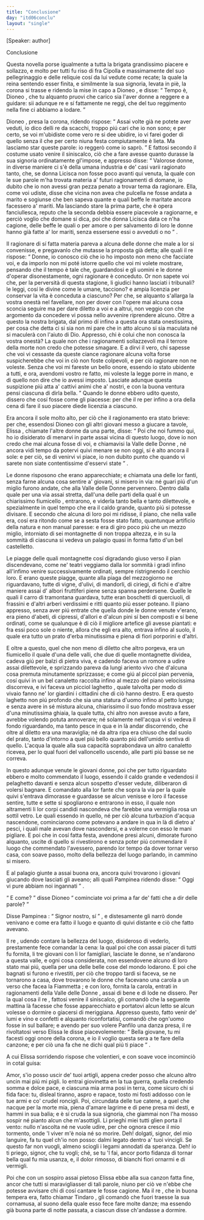 ```yaml
---
title: "Conclusione"
day: "itd06conclu"
layout: "single"
---
```

<html>
 <head>
 </head>
 <body>
  <div id="d06conclu" type="conclusion" who="author">
   <p>
    [Speaker: author]
   </p>
   <head>
    Conclusione
   </head>
   <p>
    <milestone id="p06970001"/>
    Questa novella porse igualmente a tutta la brigata grandissimo piacere e sollazzo, e molto per tutti fu riso di
    <name persref="fratecipolla" type="person">
     fra Cipolla
    </name>
    e massimamente del suo pellegrinaggio e delle reliquie cos&iacute; da lui vedute come recate; la quale la
    <name persref="elissa" type="person">
     reina
    </name>
    sentendo esser finita, e similmente la sua signoria, levata in pi&egrave;, la corona si trasse e ridendo la mise in capo a
    <name persref="dioneo" type="person">
     Dioneo
    </name>
    , e disse:
    <milestone id="p06970002"/>
    <q direct="unspecified" who="elissa">
     Tempo &egrave;,
     <name persref="dioneo" type="person">
      Dioneo
     </name>
     , che tu alquanto pruovi che carico sia l'aver donne a reggere e a guidare: sii adunque re e s&iacute; fattamente ne reggi, che del tuo reggimento nella fine ci abbiamo a lodare.
    </q>
   </p>
   <p>
    <milestone id="p06970003"/>
    <name persref="dioneo" type="person">
     Dioneo
    </name>
    , presa la corona, ridendo rispose:
    <q direct="unspecified" who="dioneo">
     Assai volte gi&agrave; ne potete aver veduti, io dico delli re da scacchi, troppo pi&uacute; cari che io non sono; e per certo, se voi m'ubidiste come vero re si dee ubidire, io vi farei goder di quello senza il che per certo niuna festa compiutamente &egrave; lieta. Ma lasciamo star queste parole: io regger&ograve; come io sapr&ograve;.
    </q>
    <milestone id="p06970004"/>
    E fattosi secondo il costume usato venire il siniscalco, ci&ograve; che a fare avesse quanto durasse la sua signoria ordinatamente gl'impose, e appresso disse:
    <q direct="unspecified" who="dioneo">
     Valorose donne, in diverse maniere ci s'&egrave; della umana industria e de' casi varii ragionato tanto, che, se donna
     <name persref="licisca" type="person">
      Licisca
     </name>
     non fosse poco avanti qui venuta, la quale con le sue parole m'ha trovata materia a' futuri ragionamenti di domane, io dubito che io non avessi gran pezza penato a trovar tema da ragionare.
     <milestone id="p06970005"/>
     Ella, come voi udiste, disse che vicina non avea che pulcella ne fosse andata a marito e sogiunse che ben sapeva quante e quali beffe le maritate ancora facessero a' mariti.
     <milestone id="p06970006"/>
     Ma lasciando stare la prima parte, che &egrave; opera fanciullesca, reputo che la seconda debbia essere piacevole a ragionarne, e perci&ograve; voglio che domane si dica, poi che donna
     <name persref="licisca" type="person">
      Licisca
     </name>
     data ce n'ha cagione,
     <seg type="topic">
      delle beffe le quali o per amore o per salvamento di loro le donne hanno gi&agrave; fatte a' lor mariti, senza essersene essi o avveduti o no
     </seg>
    </q>
    .
   </p>
   <p>
    <milestone id="p06970007"/>
    Il ragionare di s&iacute; fatta materia pareva a alcuna delle donne che male a lor si convenisse, e pregavanlo che mutasse la proposta gi&agrave; detta; alle quali il
    <name persref="dioneo" type="person">
     re
    </name>
    rispose:
    <milestone id="p06970008"/>
    <q direct="unspecified" who="dioneo">
     Donne, io conosco ci&ograve; che io ho imposto non meno che facciate voi, e da imporlo non mi pot&eacute; istorre quello che voi mi volete mostrare, pensando che il tempo &egrave; tale che, guardandosi e gli uomini e le donne d'operar disonestamente, ogni ragionare &egrave; conceduto.
     <milestone id="p06970009"/>
     Or non sapete voi che, per la perversit&agrave; di questa stagione, li giudici hanno lasciati i tribunali? le leggi, cos&iacute; le divine come le umane, tacciono? e ampia licenzia per conservar la vita &egrave; conceduta a ciascuno?
     <milestone id="p06970010"/>
     Per che, se alquanto s'allarga la vostra onest&agrave; nel favellare, non per dover con l'opere mai alcuna cosa sconcia seguire ma per dare diletto a voi e a altrui, non veggio con che argomento da concedere vi possa nello avvenire riprendere alcuno.
     <milestone id="p06970011"/>
     Oltre a questo la nostra brigata, dal primo d&iacute; infino a questa ora stata onestissima, per cosa che detta ci si sia non mi pare che in atto alcuno si sia maculata n&eacute; si maculer&agrave; con l'aiuto di Dio.
     <milestone id="p06970012"/>
     Appresso, chi &egrave; colui che non conosca la vostra onest&agrave;? La quale non che i ragionamenti sollazzevoli ma il terrore della morte non credo che potesse smagare.
     <milestone id="p06970013"/>
     E a dirvi il vero, chi sapesse che voi vi cessaste da queste ciance ragionare alcuna volta forse suspicherebbe che voi in ci&ograve; non foste colpevoli, e per ci&ograve; ragionare non ne voleste.
     <milestone id="p06970014"/>
     Senza che voi mi fareste un bello onore, essendo io stato ubidente a tutti, e ora, avendomi vostro re fatto, mi voleste la legge porre in mano, e di quello non dire che io avessi imposto.
     <milestone id="p06970015"/>
     Lasciate adunque questa suspizione pi&uacute; atta a' cattivi animi che a' nostri, e con la buona ventura pensi ciascuna di dirla bella.
    </q>
    <milestone id="p06970016"/>
    Quando le donne ebbero udito questo, dissero che cos&iacute; fosse come gli piacesse: per che il re per infino a ora della cena di fare il suo piacere diede licenzia a ciascuno.
   </p>
   <p>
    <milestone id="p06970017"/>
    Era ancora il sole molto alto, per ci&ograve; che il ragionamento era stato brieve: per che, essendosi
    <name persref="dioneo" type="person">
     Dioneo
    </name>
    con gli altri giovani messo a giucare a tavole,
    <name persref="elissa" type="person">
     Elissa
    </name>
    , chiamate l'altre donne da una parte, disse:
    <milestone id="p06970018"/>
    <q direct="unspecified" who="elissa">
     Poi che noi fummo qui, ho io disiderato di menarvi in parte assai vicina di questo luogo, dove io non credo che mai alcuna fosse di voi, e chiamavisi la
     <name placeref="valledonnebrigata-01" type="place">
      Valle delle Donne
     </name>
     , n&eacute; ancora vidi tempo da potervi quivi menare se non oggi, s&iacute; &egrave; alto ancora il sole: e per ci&ograve;, se di venirvi vi piace, io non dubito punto che quando vi sarete non siate contentissime d'esservi state
    </q>
    .
   </p>
   <!--*********g.r. 04/30: here a very good natural description which co
uld benefit from some kind of element / attribute to pecularly define
it*******-->
   <p>
    <milestone id="p06970019"/>
    Le donne risposono che erano apparecchiate; e chiamata una delle lor fanti, senza farne alcuna cosa sentire a' giovani, si misero in via: n&eacute; guari pi&uacute; d'un miglio furono andate, che alla
    <name placeref="valledonnebrigata-01" type="place">
     Valle delle Donne
    </name>
    pervennero. Dentro dalla quale per una via assai stretta, dall'una delle parti della qual &egrave; un
    <name placeref="fiumicello1-c06" type="place">
     chiarissimo fiumicello
    </name>
    , entrarono, e viderla tanto bella e tanto dilettevole, e spezialmente in quel tempo che era il caldo grande, quanto pi&uacute; si potesse divisare.
    <milestone id="p06970020"/>
    E secondo che alcuna di loro poi mi ridisse, il piano, che nella valle era, cos&iacute; era ritondo come se a sesta fosse stato fatto, quantunque artificio della natura e non manual paresse: e era di giro poco pi&uacute; che un mezzo miglio, intorniato di
    <name placeref="montagnette-c06" type="place">
     sei montagnette
    </name>
    di non troppa altezza, e in su la sommit&agrave; di ciascuna si vedeva un palagio quasi in forma fatto d'un bel castelletto.
   </p>
   <p>
    <milestone id="p06970021"/>
    Le piagge delle quali
    <name placeref="montagnette-c06" type="place">
     montagnette
    </name>
    cos&iacute; digradando giuso verso il pian discendevano, come ne' teatri veggiamo dalla lor sommit&agrave; i gradi infino all'infimo venire successivamente ordinati, sempre ristrignendo il cerchio loro.
    <milestone id="p06970022"/>
    E erano queste piagge, quante alla piaga del mezzogiorno ne riguardavano, tutte di vigne, d'ulivi, di mandorli, di ciriegi, di fichi e d'altre maniere assai d'
    <name placeref="alberifrutt-c06" type="place">
     albori fruttiferi
    </name>
    piene senza spanna perdersene.
    <milestone id="p06970023"/>
    Quelle le quali il carro di tramontana guardava, tutte eran boschetti di querciuoli, di frassini e d'altri arberi verdissimi e ritti quanto pi&uacute; esser poteano.
    <milestone id="p06970024"/>
    Il piano appresso, senza aver pi&uacute; entrate che quella donde le donne venute v'erano, era pieno d'abeti, di cipressi, d'allori e d'alcun pini s&iacute; ben composti e s&iacute; bene ordinati, come se qualunque &egrave; di ci&ograve; il migliore artefice gli avesse piantati: e fra essi poco sole o niente, allora che egli era alto, entrava infino al suolo, il quale era tutto un
    <name placeref="prato-c06" type="place">
     prato
    </name>
    d'erba minutissima e piena di fiori porporini e d'altri.
   </p>
   <p>
    <milestone id="p06970025"/>
    E oltre a questo, quel che non meno di diletto che altro porgeva, era un
    <name placeref="fiumicello2-c06" type="place">
     fiumicello
    </name>
    il quale d'una delle valli, che due di quelle
    <name placeref="montagnette-c06" type="place">
     montagnette
    </name>
    dividea, cadeva gi&uacute; per balzi di pietra viva, e cadendo faceva un romore a udire assai dilettevole, e sprizzando pareva da lungi ariento vivo che d'alcuna cosa premuta minutamente sprizzasse;
    <milestone id="p06970026"/>
    e come gi&uacute; al piccol pian pervenia, cos&iacute; quivi in un bel canaletto raccolta infino al mezzo del piano velocissima discorreva, e ivi faceva un picciol
    <name placeref="laghettobrigata-01" type="place">
     laghetto
    </name>
    , quale talvolta per modo di vivaio fanno ne' lor giardini i cittadini che di ci&ograve; hanno destro.
    <milestone id="p06970027"/>
    E era questo laghetto non pi&uacute; profondo che sia una statura d'uomo infino al petto lunga; e senza avere in s&eacute; mistura alcuna, chiarissimo il suo fondo mostrava esser d'una minutissima ghiaia, la quale tutta, chi altro non avesse avuto a fare, avrebbe volendo potuta annoverare; n&eacute; solamente nell'acqua vi si vedeva il fondo riguardando, ma tanto pesce in qua e in l&agrave; andar discorrendo, che oltre al diletto era una maraviglia;
    <milestone id="p06970028"/>
    n&eacute; da altra ripa era chiuso che dal suolo del prato, tanto d'intorno a quel pi&uacute; bello quanto pi&uacute; dell'umido sentiva di quello. L'acqua la quale alla sua capacit&agrave; soprabondava un altro canaletto ricevea, per lo qual fuori del valloncello uscendo, alle parti pi&uacute; basse se ne correva.
   </p>
   <!--*******fine descrizione******-->
   <p>
    <milestone id="p06970029"/>
    In questo adunque venute le giovani donne, poi che per tutto riguardato ebbero e molto commendato il luogo, essendo il caldo grande e vedendosi il
    <name placeref="laghettobrigata-01" type="place">
     pelaghetto
    </name>
    davanti e senza alcun sospetto d'esser vedute, diliberaron di volersi bagnare.
    <milestone id="p06970030"/>
    E comandato alla lor fante che sopra la via per la quale quivi s'entrava dimorasse e guardasse se alcun venisse e loro il facesse sentire, tutte e sette si spogliarono e entrarono in esso, il quale non altramenti li lor corpi candidi nascondeva che farebbe una vermiglia rosa un sottil vetro.
    <milestone id="p06970031"/>
    Le quali essendo in quello, n&eacute; per ci&ograve; alcuna turbazion d'acqua nascendone, cominciarono come potevano a andare in qua in l&agrave; di dietro a' pesci, i quali male avevan dove nascondersi, e a volerne con esso le mani pigliare.
    <milestone id="p06970032"/>
    E poi che in cos&iacute; fatta festa, avendone presi alcuni, dimorate furono alquanto, uscite di quello si rivestirono e senza poter pi&uacute; commendare il luogo che commendato l'avessero, parendo lor tempo da dover tornar verso casa, con soave passo, molto della bellezza del luogo parlando, in cammino si misero.
   </p>
   <p>
    <milestone id="p06970033"/>
    E al palagio giunte a assai buona ora, ancora quivi trovarono i giovani giucando dove lasciati gli aveano; alli quali
    <name persref="pampinea" type="person">
     Pampinea
    </name>
    ridendo disse:
    <q direct="unspecified" who="pampinea">
     Oggi vi pure abbiam noi ingannati
    </q>
    .
   </p>
   <p>
    <milestone id="p06970034"/>
    <q direct="unspecified" who="dioneo">
     E come?
    </q>
    disse
    <name persref="dioneo" type="person">
     Dioneo
    </name>
    <q direct="unspecified">
     cominciate voi prima a far de' fatti che a dir delle parole?
    </q>
   </p>
   <p>
    <milestone id="p06970035"/>
    Disse
    <name persref="pampinea" type="person">
     Pampinea
    </name>
    :
    <q direct="unspecified" who="pampinea">
     Signor nostro, s&iacute;
    </q>
    , e distesamente gli narr&ograve; donde venivano e come era fatto il luogo e quanto di quivi distante e ci&ograve; che fatto avevano.
   </p>
   <p>
    <milestone id="p06970036"/>
    Il
    <name persref="dioneo" type="person">
     re
    </name>
    , udendo contare la bellezza del luogo, disideroso di vederlo, prestamente fece comandar la cena: la qual poi che con assai piacer di tutti fu fornita, li tre giovani con li lor famigliari, lasciate le donne, se n'andarono a questa valle, e ogni cosa considerata, non essendovene alcuno di loro stato mai pi&uacute;, quella per una delle belle cose del mondo lodarono.
    <milestone id="p06970037"/>
    E poi che bagnati si furono e rivestiti, per ci&ograve; che troppo tardi si faceva, se ne tornarono a casa, dove trovarono le donne che facevano una carola a un verso che facea la
    <name persref="fiammetta" type="person">
     Fiammetta
    </name>
    ; e con loro, fornita la carola, entrati in ragionamenti della
    <name placeref="valledonnebrigata-01" type="place">
     Valle delle Donne
    </name>
    , assai di bene e di lode ne dissero.
    <milestone id="p06970038"/>
    Per la qual cosa il
    <name persref="dioneo" type="person">
     re
    </name>
    , fattosi venire il siniscalco, gli comand&ograve; che la seguente mattina l&agrave; facesse che fosse apparecchiato e portatovi alcun letto se alcun volesse o dormire o giacersi di meriggiana.
    <milestone id="p06970039"/>
    Appresso questo, fatto venir de' lumi e vino e confetti e alquanto riconfortatisi, comand&ograve; che ogn'uomo fosse in sul ballare; e avendo per suo volere
    <name persref="panfilo" type="person">
     Panfilo
    </name>
    una danza presa, il
    <name persref="dioneo" type="person">
     re
    </name>
    rivoltatosi verso
    <name persref="elissa" type="person">
     Elissa
    </name>
    le disse piacevolemente:
    <milestone id="p06970040"/>
    <q direct="unspecified" who="dioneo">
     Bella giovane, tu mi facesti oggi onore della corona, e io il voglio questa sera a te fare della canzone; e per ci&ograve; una fa che ne dichi qual pi&uacute; ti piace
    </q>
    .
   </p>
   <p>
    <milestone id="p06970041"/>
    A cui
    <name persref="elissa" type="person">
     Elissa
    </name>
    sorridendo rispose che volentieri, e con soave voce incominci&ograve; in cotal guisa:
   </p>
   <div3 type="song" who="elissa">
    <lg>
     <milestone id="p06970042"/>
     <l>
      Amor, s'io posso uscir de' tuoi artigli,
     </l>
     <l>
      appena creder posso
     </l>
     <l>
      che alcuno altro uncin mai pi&uacute; mi pigli.
     </l>
    </lg>
    <lg>
     <milestone id="p06970043"/>
     <l>
      Io entrai giovinetta en la tua guerra,
     </l>
     <l>
      quella credendo somma e dolce pace,
     </l>
     <l>
      e ciascuna mia arma posi in terra,
     </l>
     <l>
      come sicuro chi si fida face:
     </l>
     <l>
      tu, disleal tiranno, aspro e rapace,
     </l>
     <l>
      tosto mi fosti addosso
     </l>
     <l>
      con le tue armi e co' crudel roncigli.
     </l>
    </lg>
    <lg>
     <milestone id="p06970044"/>
     <l>
      Poi, circundata delle tue catene,
     </l>
     <l>
      a quel che nacque per la morte mia,
     </l>
     <l>
      piena d'amare lagrime e di pene
     </l>
     <l>
      presa mi desti, e hammi in sua balia;
     </l>
     <l>
      e &egrave; s&iacute; cruda la sua signoria,
     </l>
     <l>
      che giammai non l'ha mosso
     </l>
     <l>
      sospir n&eacute; pianto alcun che m'asottigli.
     </l>
    </lg>
    <lg>
     <milestone id="p06970045"/>
     <l>
      Li prieghi miei tutti glien porta il vento:
     </l>
     <l>
      nullo n'ascolta n&eacute; ne vuole udire,
     </l>
     <l>
      per che ognora cresce il mio tormento,
     </l>
     <l>
      onde 'l viver m'&egrave; noia n&eacute; so morire.
     </l>
     <l>
      Deh! dolgati, signor, del mio languire,
     </l>
     <l>
      fa tu quel ch'io non posso:
     </l>
     <l>
      dalmi legato dentro a' tuoi vincigli.
     </l>
    </lg>
    <lg>
     <milestone id="p06970046"/>
     <l>
      Se questo far non vuogli, almeno sciogli
     </l>
     <l>
      i legami annodati da speranza.
     </l>
     <l>
      Deh! io ti priego, signor, che tu vogli;
     </l>
     <l>
      ch&eacute;, se tu 'l fai, ancor porto fidanza
     </l>
     <l>
      di tornar bella qual fu mia usanza,
     </l>
     <l>
      e, il dolor rimosso,
     </l>
     <l>
      di bianchi fiori ornarmi e di vermigli.
     </l>
    </lg>
   </div3>
   <p>
    <milestone id="p06970047"/>
    Poi che con un sospiro assai pietoso
    <name persref="elissa" type="person">
     Elissa
    </name>
    ebbe alla sua canzon fatta fine, ancor che tutti si maravigliasser di tali parole, niuno per ci&ograve; ve n'ebbe che potesse avvisare chi di cos&iacute; cantare le fosse cagione.
    <milestone id="p06970048"/>
    Ma il
    <name persref="dioneo" type="person">
     re
    </name>
    , che in buona tempera era, fatto chiamar
    <name persref="tindaro" type="person">
     Tindaro
    </name>
    , gli comand&ograve; che fuori traesse la sua cornamusa, al suono della quale esso fece fare molte danze; ma essendo gi&agrave; buona parte di notte passata, a ciascun disse ch'andasse a dormire.
   </p>
  </div>
 </body>
</html>